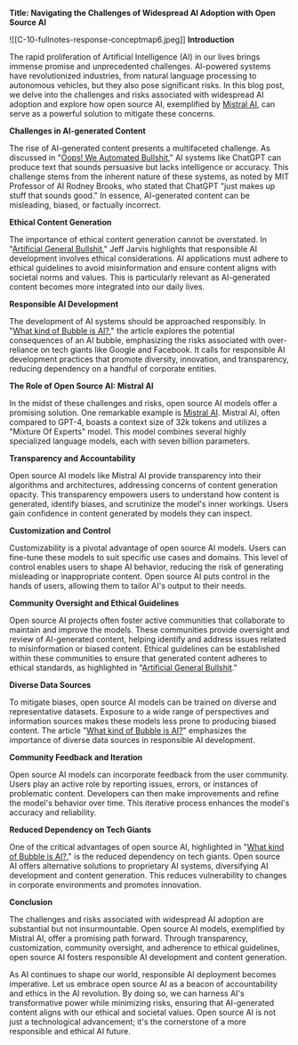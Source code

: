 **Title: Navigating the Challenges of Widespread AI Adoption with Open Source AI**

![[C-10-fullnotes-response-conceptmap6.jpeg]]
**Introduction**

The rapid proliferation of Artificial Intelligence (AI) in our lives brings immense promise and unprecedented challenges. AI-powered systems have revolutionized industries, from natural language processing to autonomous vehicles, but they also pose significant risks. In this blog post, we delve into the challenges and risks associated with widespread AI adoption and explore how open source AI, exemplified by [Mistral AI](https://medium.com/tales-of-tomorrow/a-quiet-revolution-mistral-ai-releases-sensational-new-ai-model-c17c663287f0), can serve as a powerful solution to mitigate these concerns.

**Challenges in AI-generated Content**

The rise of AI-generated content presents a multifaceted challenge. As discussed in "[Oops! We Automated Bullshit](https://www.cst.cam.ac.uk/blog/afb21/oops-we-automated-bullshit)," AI systems like ChatGPT can produce text that sounds persuasive but lacks intelligence or accuracy. This challenge stems from the inherent nature of these systems, as noted by MIT Professor of AI Rodney Brooks, who stated that ChatGPT "just makes up stuff that sounds good." In essence, AI-generated content can be misleading, biased, or factually incorrect.

**Ethical Content Generation**

The importance of ethical content generation cannot be overstated. In "[Artificial General Bullshit](https://medium.com/whither-news/artificial-general-bullshit-e480939332f6)," Jeff Jarvis highlights that responsible AI development involves ethical considerations. AI applications must adhere to ethical guidelines to avoid misinformation and ensure content aligns with societal norms and values. This is particularly relevant as AI-generated content becomes more integrated into our daily lives.

**Responsible AI Development**

The development of AI systems should be approached responsibly. In "[What kind of Bubble is AI?](https://doctorow.medium.com/what-kind-of-bubble-is-ai-d02040b5573a)," the article explores the potential consequences of an AI bubble, emphasizing the risks associated with over-reliance on tech giants like Google and Facebook. It calls for responsible AI development practices that promote diversity, innovation, and transparency, reducing dependency on a handful of corporate entities.

**The Role of Open Source AI: Mistral AI**

In the midst of these challenges and risks, open source AI models offer a promising solution. One remarkable example is [Mistral AI](https://medium.com/tales-of-tomorrow/a-quiet-revolution-mistral-ai-releases-sensational-new-ai-model-c17c663287f0). Mistral AI, often compared to GPT-4, boasts a context size of 32k tokens and utilizes a "Mixture Of Experts" model. This model combines several highly specialized language models, each with seven billion parameters.

**Transparency and Accountability**

Open source AI models like Mistral AI provide transparency into their algorithms and architectures, addressing concerns of content generation opacity. This transparency empowers users to understand how content is generated, identify biases, and scrutinize the model's inner workings. Users gain confidence in content generated by models they can inspect.

**Customization and Control**

Customizability is a pivotal advantage of open source AI models. Users can fine-tune these models to suit specific use cases and domains. This level of control enables users to shape AI behavior, reducing the risk of generating misleading or inappropriate content. Open source AI puts control in the hands of users, allowing them to tailor AI's output to their needs.

**Community Oversight and Ethical Guidelines**

Open source AI projects often foster active communities that collaborate to maintain and improve the models. These communities provide oversight and review of AI-generated content, helping identify and address issues related to misinformation or biased content. Ethical guidelines can be established within these communities to ensure that generated content adheres to ethical standards, as highlighted in "[Artificial General Bullshit](https://medium.com/whither-news/artificial-general-bullshit-e480939332f6)."

**Diverse Data Sources**

To mitigate biases, open source AI models can be trained on diverse and representative datasets. Exposure to a wide range of perspectives and information sources makes these models less prone to producing biased content. The article "[What kind of Bubble is AI?](https://doctorow.medium.com/what-kind-of-bubble-is-ai-d02040b5573a)" emphasizes the importance of diverse data sources in responsible AI development.

**Community Feedback and Iteration**

Open source AI models can incorporate feedback from the user community. Users play an active role by reporting issues, errors, or instances of problematic content. Developers can then make improvements and refine the model's behavior over time. This iterative process enhances the model's accuracy and reliability.

**Reduced Dependency on Tech Giants**

One of the critical advantages of open source AI, highlighted in "[What kind of Bubble is AI?](https://doctorow.medium.com/what-kind-of-bubble-is-ai-d02040b5573a)," is the reduced dependency on tech giants. Open source AI offers alternative solutions to proprietary AI systems, diversifying AI development and content generation. This reduces vulnerability to changes in corporate environments and promotes innovation.

**Conclusion**

The challenges and risks associated with widespread AI adoption are substantial but not insurmountable. Open source AI models, exemplified by Mistral AI, offer a promising path forward. Through transparency, customization, community oversight, and adherence to ethical guidelines, open source AI fosters responsible AI development and content generation.

As AI continues to shape our world, responsible AI deployment becomes imperative. Let us embrace open source AI as a beacon of accountability and ethics in the AI revolution. By doing so, we can harness AI's transformative power while minimizing risks, ensuring that AI-generated content aligns with our ethical and societal values. Open source AI is not just a technological advancement; it's the cornerstone of a more responsible and ethical AI future.